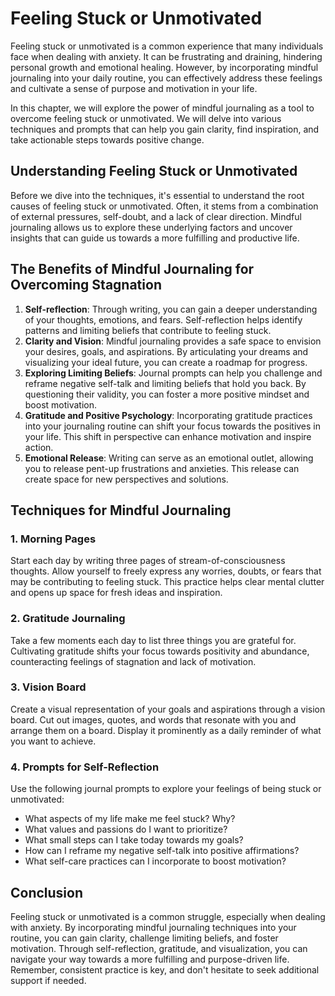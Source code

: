Feeling Stuck or Unmotivated
=====================================



Feeling stuck or unmotivated is a common experience that many individuals face when dealing with anxiety. It can be frustrating and draining, hindering personal growth and emotional healing. However, by incorporating mindful journaling into your daily routine, you can effectively address these feelings and cultivate a sense of purpose and motivation in your life.

In this chapter, we will explore the power of mindful journaling as a tool to overcome feeling stuck or unmotivated. We will delve into various techniques and prompts that can help you gain clarity, find inspiration, and take actionable steps towards positive change.

Understanding Feeling Stuck or Unmotivated
------------------------------------------

Before we dive into the techniques, it's essential to understand the root causes of feeling stuck or unmotivated. Often, it stems from a combination of external pressures, self-doubt, and a lack of clear direction. Mindful journaling allows us to explore these underlying factors and uncover insights that can guide us towards a more fulfilling and productive life.

The Benefits of Mindful Journaling for Overcoming Stagnation
------------------------------------------------------------

1. **Self-reflection**: Through writing, you can gain a deeper understanding of your thoughts, emotions, and fears. Self-reflection helps identify patterns and limiting beliefs that contribute to feeling stuck.
2. **Clarity and Vision**: Mindful journaling provides a safe space to envision your desires, goals, and aspirations. By articulating your dreams and visualizing your ideal future, you can create a roadmap for progress.
3. **Exploring Limiting Beliefs**: Journal prompts can help you challenge and reframe negative self-talk and limiting beliefs that hold you back. By questioning their validity, you can foster a more positive mindset and boost motivation.
4. **Gratitude and Positive Psychology**: Incorporating gratitude practices into your journaling routine can shift your focus towards the positives in your life. This shift in perspective can enhance motivation and inspire action.
5. **Emotional Release**: Writing can serve as an emotional outlet, allowing you to release pent-up frustrations and anxieties. This release can create space for new perspectives and solutions.

Techniques for Mindful Journaling
---------------------------------

### 1. Morning Pages

Start each day by writing three pages of stream-of-consciousness thoughts. Allow yourself to freely express any worries, doubts, or fears that may be contributing to feeling stuck. This practice helps clear mental clutter and opens up space for fresh ideas and inspiration.

### 2. Gratitude Journaling

Take a few moments each day to list three things you are grateful for. Cultivating gratitude shifts your focus towards positivity and abundance, counteracting feelings of stagnation and lack of motivation.

### 3. Vision Board

Create a visual representation of your goals and aspirations through a vision board. Cut out images, quotes, and words that resonate with you and arrange them on a board. Display it prominently as a daily reminder of what you want to achieve.

### 4. Prompts for Self-Reflection

Use the following journal prompts to explore your feelings of being stuck or unmotivated:

* What aspects of my life make me feel stuck? Why?
* What values and passions do I want to prioritize?
* What small steps can I take today towards my goals?
* How can I reframe my negative self-talk into positive affirmations?
* What self-care practices can I incorporate to boost motivation?

Conclusion
----------

Feeling stuck or unmotivated is a common struggle, especially when dealing with anxiety. By incorporating mindful journaling techniques into your routine, you can gain clarity, challenge limiting beliefs, and foster motivation. Through self-reflection, gratitude, and visualization, you can navigate your way towards a more fulfilling and purpose-driven life. Remember, consistent practice is key, and don't hesitate to seek additional support if needed.
